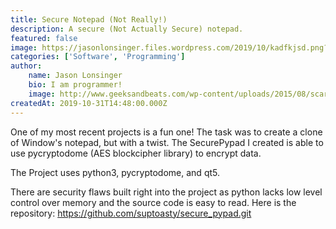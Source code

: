 ```yaml
---
title: Secure Notepad (Not Really!)
description: A secure (Not Actually Secure) notepad.
featured: false
image: https://jasonlonsinger.files.wordpress.com/2019/10/kadfkjsd.png?w=288
categories: ['Software', 'Programming']
author:
    name: Jason Lonsinger
    bio: I am programmer!
    image: http://www.geeksandbeats.com/wp-content/uploads/2015/08/scared-batman.jpeg
createdAt: 2019-10-31T14:48:00.000Z
---
```


One of my most recent projects is a fun one! The task was to create a clone of Window's notepad, but with a twist. The SecurePypad I created is able to use pycryptodome (AES blockcipher library) to encrypt data.

The Project uses python3, pycryptodome, and qt5.

There are security flaws built right into the project as python lacks low level control over memory and the source code is easy to read. Here is the repository: <a href="https://github.com/suptoasty/secure_pypad.git" rel="noopener noreferrer nofollow">https://github.com/suptoasty/secure_pypad.git</a>

<v-row>
<v-col>
    <v-carousel>
        <v-carousel-item>
            <v-img max-height="50vh" contain src="https://jasonlonsinger.files.wordpress.com/2019/10/fhakjdfhjkasdhk.png?w=285"></v-img>
        </v-carousel-item>
        <v-carousel-item>
            <v-img max-height="50vh" contain src="https://jasonlonsinger.files.wordpress.com/2019/10/kadfkjsd.png?w=288"></v-img>
        </v-carousel-item>
        <v-carousel-item>
            <v-img max-height="50vh" contain src="https://jasonlonsinger.files.wordpress.com/2019/10/uigjhgj.png?w=709"></v-img>
        </v-carousel-item>
    </v-carousel>
</v-col>
</v-row>